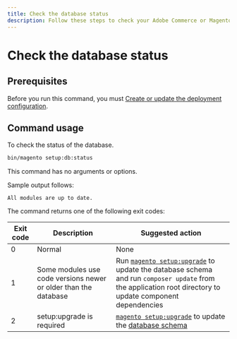 ```yaml
---
title: Check the database status
description: Follow these steps to check your Adobe Commerce or Magento Open Source database status.
---
```


# Check the database status

## Prerequisites

Before you run this command, you must [Create or update the deployment configuration](deployment.md).

## Command usage

To check the status of the database.

```bash
bin/magento setup:db:status
```

This command has no arguments or options.

Sample output follows:

```terminal
All modules are up to date.
```

The command returns one of the following exit codes:

| Exit code  | Description | Suggested action |
|--------------|--------------|---------------|
| 0 | Normal | None |
| 1 | Some modules use code versions newer or older than the database | Run [`magento setup:upgrade`](database-upgrade.md) to update the database schema and run `composer update` from the application root directory to update component dependencies |
| 2 | setup:upgrade is required | [`magento setup:upgrade`](database-upgrade.md) to update the [database schema](https://glossary.magento.com/database-schema) |
